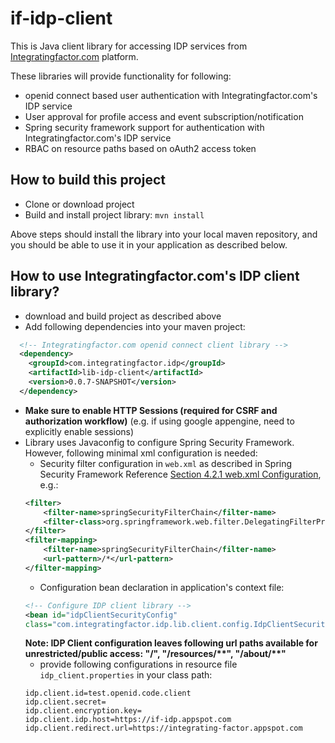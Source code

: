 # if-idp-client
This is Java client library for accessing IDP services from [Integratingfactor.com](http://www.integratingfactor.com) platform.

These libraries will provide functionality for following:
* openid connect based user authentication with Integratingfactor.com's IDP service
* User approval for profile access and event subscription/notification
* Spring security framework support for authentication with Integratingfactor.com's IDP service
* RBAC on resource paths based on oAuth2 access token

## How to build this project
* Clone or download project
* Build and install project library: `mvn install`

Above steps should install the library into your local maven repository, and you should be able to use it in your application as described below.

## How to use Integratingfactor.com's IDP client library?
* download and build project as described above
* Add following dependencies into your maven project:
```XML
  <!-- Integratingfactor.com openid connect client library -->
  <dependency>
    <groupId>com.integratingfactor.idp</groupId>
    <artifactId>lib-idp-client</artifactId>
    <version>0.0.7-SNAPSHOT</version>
  </dependency>
```
* **Make sure to enable HTTP Sessions (required for CSRF and authorization workflow)** (e.g. if using google appengine, need to explicitly enable sessions)
* Library uses Javaconfig to configure Spring Security Framework. However, following minimal xml configuration is needed:
  * Security filter configuration in `web.xml` as described in Spring Security Framework Reference [Section 4.2.1 web.xml Configuration](http://docs.spring.io/spring-security/site/docs/4.0.3.RELEASE/reference/htmlsingle/#ns-web-xml), e.g.:
  ```XML
  <filter>
      <filter-name>springSecurityFilterChain</filter-name>
      <filter-class>org.springframework.web.filter.DelegatingFilterProxy</filter-class>
  </filter>
  <filter-mapping>
      <filter-name>springSecurityFilterChain</filter-name>
      <url-pattern>/*</url-pattern>
  </filter-mapping>
  ```  
  * Configuration bean declaration in application's context file:  
  ```XML
  <!-- Configure IDP client library -->  
  <bean id="idpClientSecurityConfig"
  class="com.integratingfactor.idp.lib.client.config.IdpClientSecurityConfig" />  
  ```  
  **Note: IDP Client configuration leaves following url paths available for unrestricted/public access: "/", "/resources/\*\*", "/about/\*\*"**
  * provide following configurations in resource file `idp_client.properties` in your class path:  
  ```
  idp.client.id=test.openid.code.client
  idp.client.secret=
  idp.client.encryption.key=
  idp.client.idp.host=https://if-idp.appspot.com
  idp.client.redirect.url=https://integrating-factor.appspot.com
  ```
